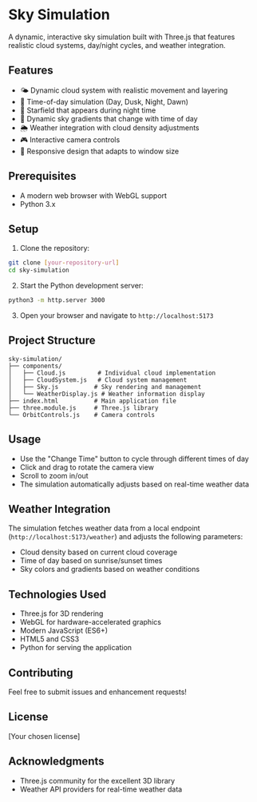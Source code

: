 # Sky Simulation

A dynamic, interactive sky simulation built with Three.js that features realistic cloud systems, day/night cycles, and weather integration.

## Features

- 🌤️ Dynamic cloud system with realistic movement and layering
- 🌅 Time-of-day simulation (Day, Dusk, Night, Dawn)
- 🌟 Starfield that appears during night time
- 🌈 Dynamic sky gradients that change with time of day
- 🌦️ Weather integration with cloud density adjustments
- 🎮 Interactive camera controls
- 📱 Responsive design that adapts to window size

## Prerequisites

- A modern web browser with WebGL support
- Python 3.x

## Setup

1. Clone the repository:
```bash
git clone [your-repository-url]
cd sky-simulation
```

2. Start the Python development server:
```bash
python3 -m http.server 3000
```

3. Open your browser and navigate to `http://localhost:5173`

## Project Structure

```
sky-simulation/
├── components/
│   ├── Cloud.js         # Individual cloud implementation
│   ├── CloudSystem.js   # Cloud system management
│   ├── Sky.js          # Sky rendering and management
│   └── WeatherDisplay.js # Weather information display
├── index.html          # Main application file
├── three.module.js     # Three.js library
└── OrbitControls.js    # Camera controls
```

## Usage

- Use the "Change Time" button to cycle through different times of day
- Click and drag to rotate the camera view
- Scroll to zoom in/out
- The simulation automatically adjusts based on real-time weather data

## Weather Integration

The simulation fetches weather data from a local endpoint (`http://localhost:5173/weather`) and adjusts the following parameters:
- Cloud density based on current cloud coverage
- Time of day based on sunrise/sunset times
- Sky colors and gradients based on weather conditions

## Technologies Used

- Three.js for 3D rendering
- WebGL for hardware-accelerated graphics
- Modern JavaScript (ES6+)
- HTML5 and CSS3
- Python for serving the application

## Contributing

Feel free to submit issues and enhancement requests!

## License

[Your chosen license]

## Acknowledgments

- Three.js community for the excellent 3D library
- Weather API providers for real-time weather data
